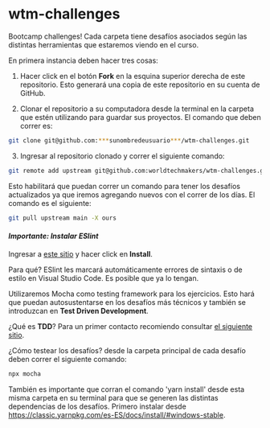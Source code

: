 # wtm-challenges
Bootcamp challenges! Cada carpeta tiene desafíos asociados según las distintas herramientas que estaremos viendo en el curso. 

En primera instancia deben hacer tres cosas:

1. Hacer click en el botón **Fork** en la esquina superior derecha de este repositorio. Esto generará una copia de este repositorio en su cuenta de GitHub.

2. Clonar el repositorio a su computadora desde la terminal en la carpeta que estén utilizando para guardar sus proyectos. El comando que deben correr es:

``` bash
git clone git@github.com:***sunombredeusuario***/wtm-challenges.git
```
3. Ingresar al repositorio clonado y correr el siguiente comando:

``` bash
git remote add upstream git@github.com:worldtechmakers/wtm-challenges.git
```

Esto habilitará que puedan correr un comando para tener los desafíos actualizados ya que iremos agregando nuevos con el correr de los días. El comando es el siguiente:

``` bash
git pull upstream main -X ours
```

#### ***Importante: Instalar ESlint***

Ingresar a [este sitio](https://marketplace.visualstudio.com/items?itemName=dbaeumer.vscode-eslint) y hacer click en **Install**.

Para qué? ESlint les marcará automáticamente errores de sintaxis o de estilo en Visual Studio Code. Es posible que ya lo tengan.

Utilizaremos Mocha como testing framework para los ejercicios. Esto hará que puedan autosustentarse en los desafíos más técnicos y también se introduzcan en **Test Driven Development**. 

¿Qué es **TDD**? Para un primer contacto recomiendo consultar [el siguiente sitio](https://www.paradigmadigital.com/dev/tdd-como-metodologia-de-diseno-de-software/). 

¿Cómo testear los desafíos? desde la carpeta principal de cada desafío deben correr el siguiente comando:

``` bash
npx mocha
```

También es importante que corran el comando 'yarn install' desde esta misma carpeta en su terminal para que se generen las distintas dependencias de los desafíos. Primero instalar desde https://classic.yarnpkg.com/es-ES/docs/install/#windows-stable.
